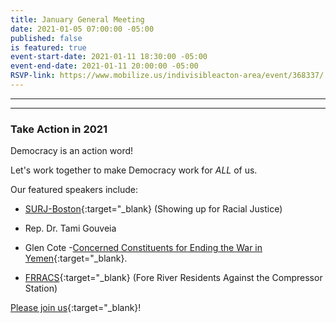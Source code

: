 ```yaml
---
title: January General Meeting
date: 2021-01-05 07:00:00 -05:00
published: false
is featured: true
event-start-date: 2021-01-11 18:30:00 -05:00
event-end-date: 2021-01-11 20:00:00 -05:00
RSVP-link: https://www.mobilize.us/indivisibleacton-area/event/368337/
---
```


---

<p id="demo">
</p>

<script>
// Set the date we're counting down to
var countDownDate = new Date("Jan 20 2021 00:00");

// Update the count down every 1 second
var x = setInterval(function() {

// Get today's date
var now = new Date();

// Find the distance between now and the count down date
var t = countDownDate - now;

// Time calculations for days
var days = Math.floor(t / (1000 * 60 * 60 * 24));
var hours = Math.floor((t%(1000 * 60 * 60 * 24))/(1000 * 60 * 60));
var minutes = Math.floor((t % (1000 * 60 * 60)) / (1000 * 60));
var seconds = Math.floor((t % (1000 * 60)) / 1000);

// Output the result in an element with id="demo"
var test1 = document.getElementById("demo");
test1.style.font = "italic bold 30px arial,serif";
test1.innerHTML = days + "d " + hours + "h " + minutes + "m " + seconds + "s left until Inauguration Day!";

// If the count down is over, write some text
if (t < 0) {
clearInterval(x);
document.getElementById("demo").innerHTML = "Inauguration Day!!!";
}
},500);
</script>

---

### Take Action in 2021

Democracy is an action word!

Let's work together to make Democracy work for *ALL* of us.

Our featured speakers include:

* [SURJ-Boston](https://www.surjboston.org){:target="_blank} (Showing up for Racial Justice)

* Rep. Dr. Tami Gouveia

* Glen Cote -[Concerned Constituents for Ending the War in Yemen](https://www.facebook.com/groups/concernedconstituentsdistrict3){:target="_blank}.

* [FRRACS](https://www.nocompressor.com/home){:target="_blank}  (Fore River Residents Against the Compressor Station)

[Please join us](https://www.mobilize.us/indivisibleacton-area/event/368337/){:target="_blank}!